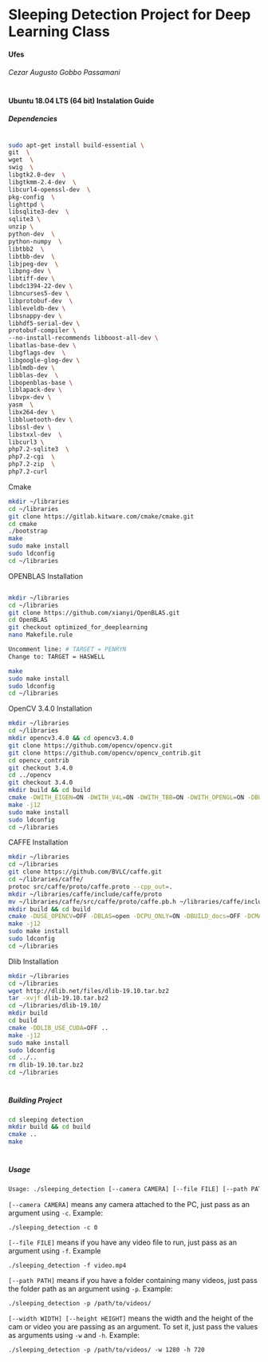 # Sleeping Detection Project for Deep Learning Class
#### Ufes
###### Cezar Augusto Gobbo Passamani
#

#### Ubuntu 18.04 LTS (64 bit) Instalation Guide

##### Dependencies
```sh

sudo apt-get install build-essential \
git  \
wget  \
swig  \
libgtk2.0-dev  \
libgtkmm-2.4-dev  \
libcurl4-openssl-dev  \
pkg-config  \
lighttpd \
libsqlite3-dev  \
sqlite3 \
unzip \
python-dev  \
python-numpy  \
libtbb2  \
libtbb-dev  \
libjpeg-dev  \
libpng-dev \
libtiff-dev \
libdc1394-22-dev \
libncurses5-dev \
libprotobuf-dev  \
libleveldb-dev \
libsnappy-dev \
libhdf5-serial-dev \
protobuf-compiler \
--no-install-recommends libboost-all-dev \
libatlas-base-dev \
libgflags-dev  \
libgoogle-glog-dev \
liblmdb-dev \
libblas-dev  \
libopenblas-base \
liblapack-dev \
libvpx-dev \
yasm  \
libx264-dev \
libbluetooth-dev \
libssl-dev \
libstxxl-dev  \
libcurl3 \
php7.2-sqlite3  \
php7.2-cgi  \
php7.2-zip  \
php7.2-curl
```

Cmake
```sh
mkdir ~/libraries
cd ~/libraries
git clone https://gitlab.kitware.com/cmake/cmake.git
cd cmake
./bootstrap
make
sudo make install
sudo ldconfig
cd ~/libraries
```

OPENBLAS Installation
```sh

mkdir ~/libraries
cd ~/libraries
git clone https://github.com/xianyi/OpenBLAS.git
cd OpenBLAS
git checkout optimized_for_deeplearning
nano Makefile.rule

Uncomment line: # TARGET = PENRYN
Change to: TARGET = HASWELL

make
sudo make install
sudo ldconfig
cd ~/libraries
```

OpenCV 3.4.0 Installation
```sh
mkdir ~/libraries
cd ~/libraries
mkdir opencv3.4.0 && cd opencv3.4.0
git clone https://github.com/opencv/opencv.git
git clone https://github.com/opencv/opencv_contrib.git
cd opencv_contrib
git checkout 3.4.0
cd ../opencv
git checkout 3.4.0
mkdir build && cd build
cmake -DWITH_EIGEN=ON -DWITH_V4L=ON -DWITH_TBB=ON -DWITH_OPENGL=ON -DBUILD_PERF_TESTS=OFF -DBUILD_TESTS=OFF -DBUILD_opencv_cudacodec=OFF -DENABLE_PRECOMPILED_HEADERS=ON -DCMAKE_BUILD_TYPE=RELEASE -DCMAKE_INSTALL_PREFIX=/usr/local -DOPENCV_EXTRA_MODULES_PATH=~/libraries/opencv3.4.0/opencv_contrib/modules  ~/libraries/opencv3.4.0/opencv/
make -j12
sudo make install
sudo ldconfig
cd ~/libraries
```
CAFFE Installation
```sh
mkdir ~/libraries
cd ~/libraries
git clone https://github.com/BVLC/caffe.git
cd ~/libraries/caffe/
protoc src/caffe/proto/caffe.proto --cpp_out=.
mkdir ~/libraries/caffe/include/caffe/proto
mv ~/libraries/caffe/src/caffe/proto/caffe.pb.h ~/libraries/caffe/include/caffe/proto
mkdir build && cd build
cmake -DUSE_OPENCV=OFF -DBLAS=open -DCPU_ONLY=ON -DBUILD_docs=OFF -DCMAKE_INSTALL_PREFIX=/usr/local -DCMAKE_INSTALL_RPATH_USE_LINK_PATH=FALSE ..
make -j12
sudo make install
sudo ldconfig
cd ~/libraries
```

Dlib Installation
```sh  
mkdir ~/libraries
cd ~/libraries
wget http://dlib.net/files/dlib-19.10.tar.bz2
tar -xvjf dlib-19.10.tar.bz2
cd ~/libraries/dlib-19.10/
mkdir build
cd build
cmake -DDLIB_USE_CUDA=OFF ..
make -j12
sudo make install
sudo ldconfig
cd ../..
rm dlib-19.10.tar.bz2
cd ~/libraries
```
#
##### Building Project

```sh
cd sleeping detection
mkdir build && cd build
cmake ..
make
```
#
##### Usage
```sh
Usage: ./sleeping_detection [--camera CAMERA] [--file FILE] [--path PATH] [--width WIDTH] [--height HEIGHT]
```
`[--camera CAMERA]` means any camera attached to the PC, just pass as an argument using `-c`. Example:
```
./sleeping_detection -c 0
```
`[--file FILE]` means if you have any video file to run, just pass as an argument using `-f`. Example
```
./sleeping_detection -f video.mp4
```
`[--path PATH]` means if you have a folder containing many videos, just pass the folder path as an argument using `-p`. Example:
```
./sleeping_detection -p /path/to/videos/
```
`[--width WIDTH] [--height HEIGHT]` means the width and the height of the cam or video you are passing as an argument. To set it, just pass the values as arguments using `-w` and `-h`. Example:
```
./sleeping_detection -p /path/to/videos/ -w 1280 -h 720
```
